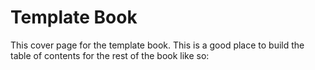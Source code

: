 # Template Book

This cover page for the template book. This is a good place to build the table of contents for the rest of the book like so:

```{tableofcontents}
```
